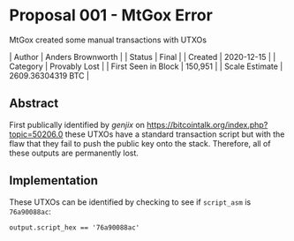 # Proposal 001 - MtGox Error
MtGox created some manual transactions with UTXOs 

| Author              | Anders Brownworth |
| Status              | Final             |
| Created             | 2020-12-15        |
| Category            | Provably Lost     |
| First Seen in Block | 150,951           |
| Scale Estimate      | 2609.36304319 BTC |

## Abstract
First publically identified by *genjix* on https://bitcointalk.org/index.php?topic=50206.0 these
UTXOs have a standard transaction script but with the flaw that they fail to push the public key
onto the stack. Therefore, all of these outputs are permanently lost.

## Implementation
These UTXOs can be identified by checking to see if `script_asm` is `76a90088ac`:
```
output.script_hex == '76a90088ac'
```
